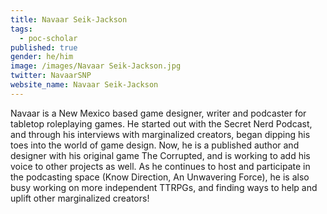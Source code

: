 ```yaml
---
title: Navaar Seik-Jackson
tags:
  - poc-scholar
published: true
gender: he/him
image: /images/Navaar Seik-Jackson.jpg
twitter: NavaarSNP
website_name: Navaar Seik-Jackson
---
```


Navaar is a New Mexico based game designer, writer and podcaster for tabletop roleplaying games. He started out with the Secret Nerd Podcast, and through his interviews with marginalized creators, began dipping his toes into the world of game design. Now, he is a published author and designer with his original game The Corrupted, and is working to add his voice to other projects as well. As he continues to host and participate in the podcasting space (Know Direction, An Unwavering Force), he is also busy working on more independent TTRPGs, and finding ways to help and uplift other marginalized creators!

